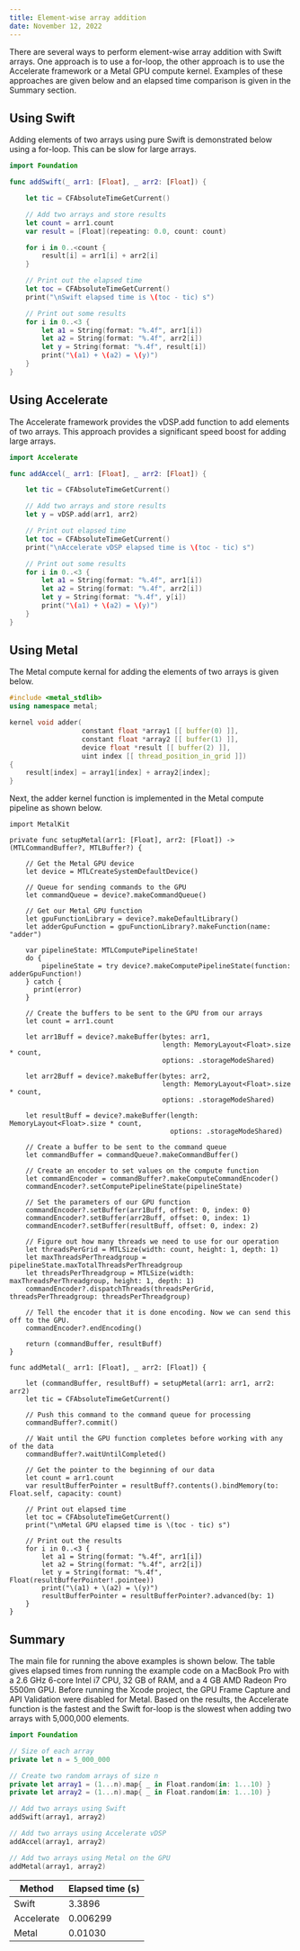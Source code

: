 ```yaml
---
title: Element-wise array addition
date: November 12, 2022
---
```


There are several ways to perform element-wise array addition with Swift arrays. One approach is to use a for-loop, the other approach is to use the Accelerate framework or a Metal GPU compute kernel. Examples of these approaches are given below and an elapsed time comparison is given in the Summary section.

## Using Swift

Adding elements of two arrays using pure Swift is demonstrated below using a for-loop. This can be slow for large arrays.

```swift
import Foundation

func addSwift(_ arr1: [Float], _ arr2: [Float]) {

    let tic = CFAbsoluteTimeGetCurrent()

    // Add two arrays and store results
    let count = arr1.count
    var result = [Float](repeating: 0.0, count: count)

    for i in 0..<count {
        result[i] = arr1[i] + arr2[i]
    }

    // Print out the elapsed time
    let toc = CFAbsoluteTimeGetCurrent()
    print("\nSwift elapsed time is \(toc - tic) s")

    // Print out some results
    for i in 0..<3 {
        let a1 = String(format: "%.4f", arr1[i])
        let a2 = String(format: "%.4f", arr2[i])
        let y = String(format: "%.4f", result[i])
        print("\(a1) + \(a2) = \(y)")
    }
}
```

## Using Accelerate

The Accelerate framework provides the vDSP.add function to add elements of two arrays. This approach provides a significant speed boost for adding large arrays.

```swift
import Accelerate

func addAccel(_ arr1: [Float], _ arr2: [Float]) {

    let tic = CFAbsoluteTimeGetCurrent()

    // Add two arrays and store results
    let y = vDSP.add(arr1, arr2)

    // Print out elapsed time
    let toc = CFAbsoluteTimeGetCurrent()
    print("\nAccelerate vDSP elapsed time is \(toc - tic) s")

    // Print out some results
    for i in 0..<3 {
        let a1 = String(format: "%.4f", arr1[i])
        let a2 = String(format: "%.4f", arr2[i])
        let y = String(format: "%.4f", y[i])
        print("\(a1) + \(a2) = \(y)")
    }
}
```

## Using Metal

The Metal compute kernal for adding the elements of two arrays is given below.

```cpp
#include <metal_stdlib>
using namespace metal;

kernel void adder(
                  constant float *array1 [[ buffer(0) ]],
                  constant float *array2 [[ buffer(1) ]],
                  device float *result [[ buffer(2) ]],
                  uint index [[ thread_position_in_grid ]])
{
    result[index] = array1[index] + array2[index];
}
```

Next, the adder kernel function is implemented in the Metal compute pipeline as shown below.

```{ .swift .pre1000 }
import MetalKit

private func setupMetal(arr1: [Float], arr2: [Float]) -> (MTLCommandBuffer?, MTLBuffer?) {

    // Get the Metal GPU device
    let device = MTLCreateSystemDefaultDevice()

    // Queue for sending commands to the GPU
    let commandQueue = device?.makeCommandQueue()

    // Get our Metal GPU function
    let gpuFunctionLibrary = device?.makeDefaultLibrary()
    let adderGpuFunction = gpuFunctionLibrary?.makeFunction(name: "adder")

    var pipelineState: MTLComputePipelineState!
    do {
        pipelineState = try device?.makeComputePipelineState(function: adderGpuFunction!)
    } catch {
      print(error)
    }

    // Create the buffers to be sent to the GPU from our arrays
    let count = arr1.count

    let arr1Buff = device?.makeBuffer(bytes: arr1,
                                      length: MemoryLayout<Float>.size * count,
                                      options: .storageModeShared)

    let arr2Buff = device?.makeBuffer(bytes: arr2,
                                      length: MemoryLayout<Float>.size * count,
                                      options: .storageModeShared)

    let resultBuff = device?.makeBuffer(length: MemoryLayout<Float>.size * count,
                                        options: .storageModeShared)

    // Create a buffer to be sent to the command queue
    let commandBuffer = commandQueue?.makeCommandBuffer()

    // Create an encoder to set values on the compute function
    let commandEncoder = commandBuffer?.makeComputeCommandEncoder()
    commandEncoder?.setComputePipelineState(pipelineState)

    // Set the parameters of our GPU function
    commandEncoder?.setBuffer(arr1Buff, offset: 0, index: 0)
    commandEncoder?.setBuffer(arr2Buff, offset: 0, index: 1)
    commandEncoder?.setBuffer(resultBuff, offset: 0, index: 2)

    // Figure out how many threads we need to use for our operation
    let threadsPerGrid = MTLSize(width: count, height: 1, depth: 1)
    let maxThreadsPerThreadgroup = pipelineState.maxTotalThreadsPerThreadgroup
    let threadsPerThreadgroup = MTLSize(width: maxThreadsPerThreadgroup, height: 1, depth: 1)
    commandEncoder?.dispatchThreads(threadsPerGrid, threadsPerThreadgroup: threadsPerThreadgroup)

    // Tell the encoder that it is done encoding. Now we can send this off to the GPU.
    commandEncoder?.endEncoding()

    return (commandBuffer, resultBuff)
}

func addMetal(_ arr1: [Float], _ arr2: [Float]) {

    let (commandBuffer, resultBuff) = setupMetal(arr1: arr1, arr2: arr2)
    let tic = CFAbsoluteTimeGetCurrent()

    // Push this command to the command queue for processing
    commandBuffer?.commit()

    // Wait until the GPU function completes before working with any of the data
    commandBuffer?.waitUntilCompleted()

    // Get the pointer to the beginning of our data
    let count = arr1.count
    var resultBufferPointer = resultBuff?.contents().bindMemory(to: Float.self, capacity: count)

    // Print out elapsed time
    let toc = CFAbsoluteTimeGetCurrent()
    print("\nMetal GPU elapsed time is \(toc - tic) s")

    // Print out the results
    for i in 0..<3 {
        let a1 = String(format: "%.4f", arr1[i])
        let a2 = String(format: "%.4f", arr2[i])
        let y = String(format: "%.4f", Float(resultBufferPointer!.pointee))
        print("\(a1) + \(a2) = \(y)")
        resultBufferPointer = resultBufferPointer?.advanced(by: 1)
    }
}
```

## Summary

The main file for running the above examples is shown below. The table gives elapsed times from running the example code on a MacBook Pro with a 2.6 GHz 6-core Intel i7 CPU, 32 GB of RAM, and a 4 GB AMD Radeon Pro 5500m GPU. Before running the Xcode project, the GPU Frame Capture and API Validation were disabled for Metal. Based on the results, the Accelerate function is the fastest and the Swift for-loop is the slowest when adding two arrays with 5,000,000 elements.

```swift
import Foundation

// Size of each array
private let n = 5_000_000

// Create two random arrays of size n
private let array1 = (1...n).map{ _ in Float.random(in: 1...10) }
private let array2 = (1...n).map{ _ in Float.random(in: 1...10) }

// Add two arrays using Swift
addSwift(array1, array2)

// Add two arrays using Accelerate vDSP
addAccel(array1, array2)

// Add two arrays using Metal on the GPU
addMetal(array1, array2)
```

<table class="table table-dark table-hover">
    <thead>
        <tr>
            <th scope="col">Method</th>
            <th scope="col">Elapsed time (s)</th>
        </tr>
    </thead>
    <tbody>
        <tr>
            <td>Swift</td>
            <td>3.3896</td>
        </tr>
        <tr>
            <td>Accelerate</td>
            <td>0.006299</td>
        </tr>
        <tr>
            <td>Metal</td>
            <td>0.01030</td>
        </tr>
    </tbody>
</table>
